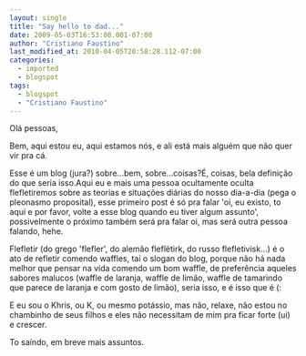 ```yaml
---
layout: single
title: "Say hello to dad..."
date: 2009-05-03T16:53:00.001-07:00
author: "Cristiano Faustino"
last_modified_at: 2010-04-05T20:58:28.112-07:00
categories:
  - imported
  - blogspot
tags:
  - blogspot
  - "Cristiano Faustino"
---
```


Olá pessoas,



Bem, aqui estou eu, aqui estamos nós, e ali está mais alguém que não quer vir pra cá.



Esse é um blog (jura?) sobre...bem, sobre...coisas?É, coisas, bela definição do que seria isso.Aqui eu e mais uma pessoa ocultamente oculta flefletiremos sobre as teorias e situações diárias do nosso dia-a-dia (pega o pleonasmo proposital), esse primeiro post é só pra falar 'oi, eu existo, to aqui e por favor, volte a esse blog quando eu tiver algum assunto', possivelmente o próximo também será pra falar oi, mas será outra pessoa falando, hehe.



Flefletir (do grego 'flefler', do alemão fleflëtirk, do russo flefletivisk...) é o ato de refletir comendo waffles, taí o slogan do blog, porque não há nada melhor que pensar na vida comendo um bom waffle, de preferência aqueles sabores malucos (waffle de laranja, waffle de limão, waffle de tamarindo que parece de laranja e com gosto de limão), seria isso, e é isso que é (:



E eu sou o Khris, ou K, ou mesmo potássio, mas não, relaxe, não estou no chambinho de seus filhos e eles não necessitam de mim pra ficar forte (ui) e crescer.



To saíndo, em breve mais assuntos.